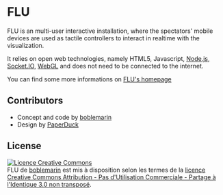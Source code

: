 FLU
===

FLU is an multi-user interactive installation, where the spectators' mobile devices are used as tactile controllers to interact in realtime with the visualization.

It relies on open web technologies, namely HTML5, Javascript, [Node.js][nodejs], [Socket.IO][socketio], [WebGL][] and does not need to be connected to the internet.

You can find some more informations on [FLU's homepage][home]


Contributors
------------

* Concept and code by [boblemarin][]
* Design by [PaperDuck][]


License
-------

<a rel="license" href="http://creativecommons.org/licenses/by-nc-sa/3.0/"><img alt="Licence Creative Commons" style="border-width:0" src="http://i.creativecommons.org/l/by-nc-sa/3.0/88x31.png" /></a><br /><span xmlns:dct="http://purl.org/dc/terms/" href="http://purl.org/dc/dcmitype/InteractiveResource" property="dct:title" rel="dct:type">FLU</span> de <a xmlns:cc="http://creativecommons.org/ns#" href="http://flu.minimal.be" property="cc:attributionName" rel="cc:attributionURL">boblemarin</a> est mis à disposition selon les termes de la <a rel="license" href="http://creativecommons.org/licenses/by-nc-sa/3.0/">licence Creative Commons Attribution - Pas d&#39;Utilisation Commerciale - Partage à l&#39;Identique 3.0 non transposé</a>.


[boblemarin]: http://minimal.be
[PaperDuck]: http://www.paperduck.be/
[by]: http://creativecommons.org/licenses/by-nc-sa/3.0/
[nodejs]: http://nodejs.org/
[socketio]: http://socket.io/
[WebGL]: http://www.khronos.org/webgl/
[home]: http://flu.minimal/be
